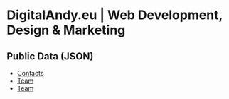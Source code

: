 # DigitalAndy.eu | Web Development, Design & Marketing

## Public Data (JSON)

- [Contacts](https://digitalandyeu.github.io/digitalandyeu/api/contacts.json)
- [Team](https://digitalandyeu.github.io/digitalandyeu/api/team.json)
- [Team](https://digitalandyeu.github.io/digitalandyeu/api/socials.json)
